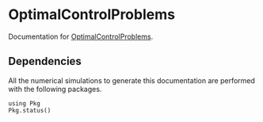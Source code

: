 # OptimalControlProblems

Documentation for [OptimalControlProblems](https://github.com/control-toolbox/OptimalControlProblems.jl).

## Dependencies

All the numerical simulations to generate this documentation are performed with the following packages.

```@example
using Pkg
Pkg.status()
```
